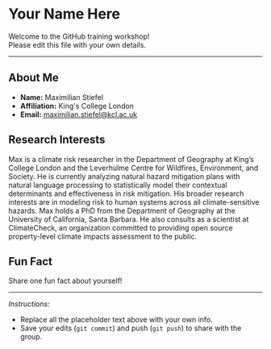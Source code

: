 # Your Name Here

Welcome to the GitHub training workshop!  
Please edit this file with your own details.

---

## About Me
- **Name:** Maximilian Stiefel 
- **Affiliation:** King's College London
- **Email:** maximilian.stiefel@kcl.ac.uk 

## Research Interests
Max is a climate risk researcher in the Department of Geography at King’s College London and the Leverhulme Centre for Wildfires, Environment, and Society. He is currently analyzing natural hazard mitigation plans with natural language processing to statistically model their contextual determinants and effectiveness in risk mitigation. His broader research interests are in modeling risk to human systems across all climate-sensitive hazards. Max holds a PhD from the Department of Geography at the University of California, Santa Barbara. He also consults as a scientist at ClimateCheck, an organization committed to providing open source property-level climate impacts assessment to the public. 

## Fun Fact
Share one fun fact about yourself!  

---

*Instructions:*  
- Replace all the placeholder text above with your own info.  
- Save your edits (`git commit`) and push (`git push`) to share with the group.  
